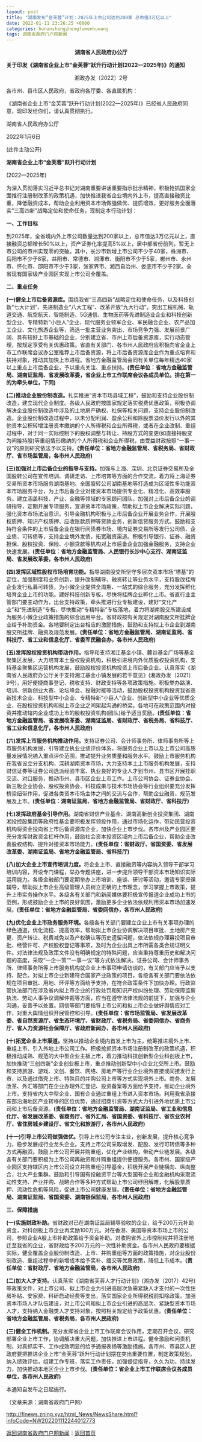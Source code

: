 ```yaml
---
layout: post
title: "湖南发布“金芙蓉”计划：2025年上市公司达到200家 总市值3万亿以上"
date: 2022-01-11 23:26:25 +0800
categories: hunanshengzhengfumenhuwang
tags: 湖南省政府门户网新闻
---
```

<p align="center" style="text-align:center;"><strong>湖南省人民政府办公厅</strong></p><p><strong>关于印发《湖南省企业上市“金芙蓉”</strong><strong>跃升</strong><strong>行动计划(2022—2025年)》的通知</strong></p>
 <p align="center" style="text-align:center;">湘政办发〔2022〕2号</p><p>各市州、县市区人民政府，省政府各厅委、各直属机构：</p>
 <p>《湖南省企业上市“金芙蓉”跃升行动计划(2022—2025年)》已经省人民政府同意，现印发给你们，请认真贯彻执行。</p>
 <p>湖南省人民政府办公厅</p>
 <p>2022年1月6日</p>
 <p>(此件主动公开)</p>
 <p><strong>湖南省企业上市“金芙蓉”</strong><strong>跃升行动计划</strong></p>
 <p>(2022—2025年)</p>
 <p>为深入贯彻落实习近平总书记对湖南重要讲话重要指示批示精神，积极抢抓国家全面推行注册制改革的政策机遇，加快推进我省企业境内外上市，提高直接融资比重，降低融资成本，帮助企业利用资本市场做强做优、提质增效，更好服务全面落实“三高四新”战略定位和使命任务，现制定本行动计划：</p>
 <p><strong>一、工作目标</strong></p>
 <p>到2025年，全省境内外上市公司数量达到200家以上，总市值达3万亿元以上，直接融资总额增长50%以上，资产证券化率提高5%以上，居中部省份前列，暂无上市公司的市州实现零的突破。其中，长沙市新增上市公司不少于40家，株洲市、岳阳市不少于8家，益阳市、常德市、湘潭市、衡阳市不少于5家，郴州市、永州市、怀化市、邵阳市不少于3家，张家界市、湘西自治州、娄底市不少于2家。全省现有国家级产业园区实现上市公司全覆盖。</p>
 <p><strong>二、重点任务</strong></p>
 <p><strong>(一)健全上市后备资源库。</strong>围绕我省“三高四新”战略定位和使命任务，以及科技创新“七大计划”、先进制造业“八大工程”、改革开放“九大行动”，突出工程机械、轨道交通、航空航天、智能制造、5G通信、生物医药等先进制造业企业和科技创新型企业、专精特新“小巨人”企业、现代服务业领军企业、军民融合企业、农产品加工企业、文化旅游企业等，筛选一批主营业务突出、市场竞争力强、发展前景广阔、具有较好上市基础的企业，分别建立省、市州上市后备资源库，实行动态管理，按规定享受有关优惠政策。省直有关部门、各市州人民政府应积极向省企业上市工作联席会议办公室推荐上市后备资源，将上市后备资源库企业作为重点培育和扶持对象，推动其加快上市进程。省地方金融监管局会同有关单位每年精选40家以上重点上市后备企业，予以重点关注、重点扶持。<strong>(责任单位：省地方金融监管局、湖南证监局、省发展改革委，省企业上市工作联席会议各成员单位。排在第一的为牵头单位，下同)</strong></p>
 <p><strong>(二)推动企业股份制改造。</strong>扎实推进“资本市场县域工程”，鼓励和支持企业股份制改造，建立现代企业制度。各级人民政府按国家规定落实税费优惠政策，积极协调解决企业股份制改造中涉及的土地房产确权、社保等相关问题，支持企业股份制改造。企业股份制改造过程中，以未分配利润、盈余公积和除股票溢价发行以外的其他资本公积转增注册资本缴纳的个人所得税和企业所得税，或者在企业改制、重组过程中，对于同一实际控制下的股权调整与转让、持股方式的变更(如直接持股变为间接持股)等重组情形缴纳的个人所得税和企业所得税，由受益财政按照“一事一议”的原则研究依法予以支持。<strong>(责任单位：省地方金融监管局、省税务局、省财政厅、省市场监管局，各市州人民政府)</strong></p>
 <p><strong>(三)加强对上市后备企业的指导与支持。</strong>加强与上海、深圳、北京证券交易所及全国股转公司在宣传培训、调研走访、上市培育等方面的合作交流，着力将上海证券交易所资本市场服务湖南基地、全国股转公司湖南基地等打造成为区域性多功能资本市场服务平台，为上市后备企业对接资本市场提供专业化、精准化、高效率服务。建立涵盖科技、产业、金融等领域的专家顾问团队，加强对上市后备企业的调研指导，定期开展专项服务，宣讲资本市场政策，帮助拟上市企业解决实际问题，强化资本市场法治意识。引导金融机构积极与上市后备企业开展业务合作，开展股权质押、知识产权质押、应收账款质押等贷款业务，创新信贷服务方式。鼓励和支持符合条件的上市后备企业在银行间债券市场、境内证券交易所等发行公司债、企业债、可转债等，支持企业境外发债，拓宽融资渠道。积极引导银行、证券、融资担保、股权投资、保险、小额贷款等机构对上市后备企业加强金融服务，支持企业快速发展。<strong>(责任单位：省地方金融监管局、人民银行长沙中心支行、湖南证监局、省发展改革委，各市州人民政府)</strong></p>
 <p><strong>(四)发挥区域性股权市场培育功能。</strong>指导湖南股交所坚守多层次资本市场“塔基”的定位，加强制度和业务创新，提升改制辅导、融资转让等业务水平，支持股改挂牌企业发行私募可转债，为小微企业提供全周期、一站式的综合服务，充分发挥孵化培育企业上市的功能。建好科技创新专板，尽快将挂牌企业孵化上市。省直行业主管部门要主动作为，出台支持政策，牵头推进行业专板建设，建好“文化产业”和“先进制造”专板，尽快推动“专精特新”专板落地，着力将湖南股交所建设成为服务小微企业政策措施的综合运用平台。省财政按有关规定对湖南股交所挂牌企业给予补助资金。各地要制定出台相应的激励措施，鼓励和支持拟上市企业到湖南股交所挂牌、融资及规范发展。<strong>(责任单位：省地方金融监管局、湖南证监局、省科技厅、省工业和信息化厅、省委军民融合办，各市州人民政府)</strong></p>
 <p><strong>(五)发挥股权投资机构带动作用。</strong>指导和支持湘江基金小镇、麓谷基金广场等基金聚集区发展，大力培育本土股权投资机构，积极引进境内外优质股权投资机构，支持基金聚集区运营机构发展，鼓励股权投资机构投资上市后备企业。认真落实《湖南省人民政府办公厅关于支持湘江基金小镇发展的若干意见》(湘政办发〔2021〕9号)，用好便捷商事登记、税收支持、财政支持等各项政策措施。积极举办路演、培训、创新创业大赛、论坛峰会、投融对接等活动，鼓励股权投资机构投资我省高新技术企业、科技型中小企业、专精特新“小巨人”企业、创新型中小企业等优质企业，在股权投资机构和拟上市企业之间架起沟通的桥梁。各地可在政策范围内对投资并推动辖内企业成功上市的股权投资机构(团队)给予适当奖励。<strong>(责任单位：省地方金融监管局、省发展改革委、湖南证监局、省财政厅、省税务局、省科技厅、省工业和信息化厅，各市州人民政府)</strong></p>
 <p><strong>(六)发挥上市服务机构推动作用。</strong>支持证券公司、会计师事务所、律师事务所等上市服务机构发展，引导建立执业业绩评价体系，将服务企业上市以及上市公司高质量发展情况纳入重点评价范围，推动提升业务质量和服务水平。鼓励上市服务机构在我省设立分支机构，深耕湖南资本市场，大力支持本土上市服务机构发展，支持财信证券等证券公司选派经验丰富、执业良好的专业人才到市州、县市区开展挂职交流、对口服务，推动市州、县市区企业上市工作。上市公司协会、证券业协会、新三板企业协会、股权投资协会、科技成果与技术市场协会等行业组织要充分发挥桥梁纽带作用，促进各类资本市场主体之间的交流与合作，帮助企业融资、规范发展及上市。<strong>(责任单位：湖南证监局、省地方金融监管局、省财政厅、省科技厅)</strong></p>
 <p><strong>(七)发挥政府基金引导作用。</strong>湖南省财信产业基金、湖南高新创业投资集团、湖南湘投控股集团等政府性基金要积极发挥领投作用，通过市场化运作，带动民营投资机构将资金投向省上市后备资源库企业，加快企业上市步伐。各市州及产业园区要充分发挥财政资金杠杆作用，鼓励社会资本投资区域内上市后备企业，帮助企业改善股权结构、提升对接资本市场能力。<strong>(责任单位：省财政厅、省国资委、省发展改革委、湖南证监局、省地方金融监管局、省科技厅)</strong></p>
 <p><strong>(八)加大企业上市宣传培训力度。</strong>将企业上市、直接融资等内容纳入领导干部学习培训内容，开设专门课程，举办专题讲座，进一步提升领导干部资本市场知识实际运用能力。各级金融部门要定期举办上市培训、座谈、研讨等活动，邀请专家授课辅导，帮助拟上市企业高级管理人员树立正确的上市理念，学习掌握上市政策，提升上市实务操作水平。各级各有关部门和新闻媒体要积极宣传报道企业成功上市的范例，形成鼓励企业上市的良好氛围，激励更多企业依法依规利用资本市场加速发展。<strong>(责任单位：省地方金融监管局、省委网信办，各市州人民政府)</strong></p>
 <p><strong>(九)优化企业上市政务服务环境。</strong>各级各有关部门要建立企业上市有关事项办理的绿色通道，优化流程、提高效率，帮助拟上市企业协调解决项目审批、土地房产变更、资产转让、税费减免以及产权确认等历史遗留问题，依法依规办理募投项目审批、经营许可、产权股权登记等事项，及时为企业出具上市所需各类合规证明文件。对法律法规及政策文件没有明确规定的特殊问题，应当秉持尊重历史和解决问题的态度，采取“一企一策”“一事一议”等方式依法解决。证券公司、会计师事务所、律师事务所等上市服务机构就企业上市事项申请访谈的，有关部门应当予以支持、配合。对拟上市企业新建符合国家产业政策的项目，各级各有关部门要依法依规在项目审批、用地、环评等方面给予支持，在符合政策条件下加快办理。行政监管执法部门在涉及省内拟上市企业的行政处罚和知识产权纠纷处理、劳动保障监察执法、劳动人事争议调解仲裁等方面，应当在遵守法律法规的前提下，加强与企业沟通，妥善予以处置。网信等部门要指导上市公司和拟上市企业做好舆情应对工作，对重大舆情组织开展管控和引导。<strong>(责任单位：省市场监管局、省发展改革委、省自然资源厅、省生态环境厅、省财政厅、省税务局、省委网信办、省商务厅、省人力资源社会保障厅、省政府新闻办，各市州人民政府)</strong></p>
 <p><strong>(十)拓宽企业上市渠道。</strong>坚持以推动企业境内首发上市为主，统筹推进境外上市、重组上市、引入外地上市公司工作。积极抢抓资本市场注册制改革的政策机遇，积极推动成熟、规范的大中型企业主板上市，着力推动科技创新型企业科创板上市，加快推动“三创四新”企业创业板上市，重点推动创新型中小企业北交所上市。鼓励和支持旅游、游戏、文创、餐饮、网络、房地产等行业企业境外直接或间接发行上市，以及通过借壳上市、特殊目的并购公司上市等方式实现境外上市。商务、发展改革、外汇等部门在企业办理外汇登记、投资备案等方面给予支持，推动企业境外上市。支持省内大中型企业、国有企业通过重组上市进入资本市场。利用我省承接东部沿海地区产业转移的区位优势，通过招商引资等方式大力引进外地优质上市公司和上市后备资源。<strong>(责任单位：省地方金融监管局、湖南证监局、省工业和信息化厅、省发展改革委、省商务厅、省外汇局、省国资委、省科技厅、省农业农村厅、省住房城乡建设厅、省文化和旅游厅，各市州人民政府)</strong></p>
 <p><strong>(十一)引导上市公司做强做优。</strong>引导上市公司专注主业，创新发展，提升核心竞争力，稳步发展成行业龙头企业。支持上市公司采取增发、配股、发行可转债等多种方式再融资。鼓励上市公司开展并购重组，优化产业结构，带动产业链发展。各级各有关部门要积极为上市公司再融资和并购重组提供便捷服务。各市州、国家级产业园区支持辖区内上市公司设立并购重组引导基金，积极开展产业链横向、纵向整合，壮大产业集群。鼓励和引导国有投融资平台等大型国有企业和金融机构采取流动性支持、产业并购、战略合作等多种方式帮助上市公司纾困解难，化解股票质押、流动性危机等风险，促进上市公司健康发展。<strong>(责任单位：省地方金融监管局、湖南证监局、省国资委、湖南银保监局，各市州人民政府)</strong></p>
 <p><strong>三、保障措施</strong></p>
 <p><strong>(一)实施财政补助。</strong>省财政对已在湖南证监局辅导验收的企业，给予200万元补助资金，对科创板上市企业再奖励100万元。对在香港、美国等资本市场上市的公司，参照企业A股上市补助政策给予资金补助。对收购省外上市控制权并将注册地迁至我省的企业，省财政给予200万元的一次性补助资金。各市州人民政府要根据实际，健全覆盖企业股份制改造、上市、并购重组等方面的政策措施，对企业股份制改造、重组过程中的新增成本给予奖补、缓交等优惠政策，降低上市成本。<strong>(责任单位：省财政厅、省地方金融监管局，各市州人民政府)</strong></p>
 <p><strong>(二)加大人才支持。</strong>认真落实《湖南省芙蓉人才行动计划》(湘办发〔2017〕42号)等政策文件，对上市公司、拟上市企业为引进高层次急需紧缺人才支付的一次性住房补贴、安家费、科研启动经费等支出，落实国家企业所得税税前扣除政策。加强资本市场人才队伍建设，对上市公司和拟上市企业引进的高层次、紧缺型资本市场人才，支持纳入金融类人才支持对象，按照相关规定给予政策优惠。<strong>(责任单位：省地方金融监管局、省税务局，各市州人民政府)</strong></p>
 <p><strong>(三)健全工作机制。</strong>充分发挥省企业上市工作联席会议作用，定期召开会议，研究部署企业上市工作，协调解决重大问题，加快推进上市进程。健全激励和问责机制，对真抓实干、工作成效明显的给予通报表扬等激励措施。各市州、市县区人民政府要把推进企业上市“金芙蓉”跃升行动计划摆在突出重要位置，制定政策规划，纳入绩效评估，组建工作专班，落实工作责任，加强督促指导，久久为功、持续发力，加快推动本地区企业上市步伐。<strong>(责任单位：省企业上市工作联席会议各成员单位，各市州人民政府)</strong></p>
 <p>本通知自发布之日起施行。</p><p class="em_media">（文章来源：湖南省政府门户网）</p>

<http://finews.zning.xyz/html_News/NewsShare.html?infoCode=NW202201112244012773>

[返回湖南省政府门户网新闻](//finews.withounder.com/category/hunanshengzhengfumenhuwang.html)｜[返回首页](//finews.withounder.com/)